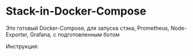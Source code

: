 # Stack-in-Docker-Compose

Это готовый Docker-Compose, для запуска стэка, Prometheus, Node-Exporter, Grafana, с подготовленным ботом

Инструкция: 
